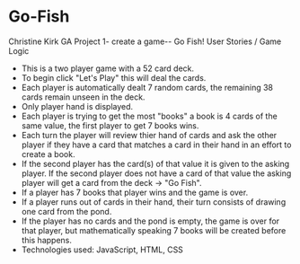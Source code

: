 # Go-Fish
Christine Kirk GA Project 1- create a game-- Go Fish! 
User Stories / Game Logic 

- This is a two player game with a 52 card deck. 
- To begin click "Let's Play" this will deal the cards.
- Each player is automatically dealt 7 random cards, the remaining 38 cards remain unseen in the deck. 
- Only player hand is displayed.
- Each player is trying to get the most "books" a book is 4 cards of the same value, the first player to get 7 books wins. 
- Each turn the player will review thier hand of cards and ask the other player if they have a card that matches a card in their hand in an effort to create a book. 
- If the second player has the card(s) of that value it is given to the asking player. If the second player does not have a card of that value the asking player will get a card from the deck -> "Go Fish".  
- If a player has 7 books that player wins and the game is over. 
- If a player runs out of cards in their hand, their turn consists of drawing one card from the pond. 
- If the player has no cards and the pond is empty, the game is over for that player, but mathematically speaking 7 books will be created before this happens. 
- Technologies used: JavaScript, HTML, CSS 
